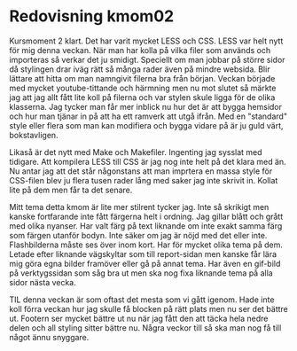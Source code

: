 ---
---
Redovisning kmom02
=========================

Kursmoment 2 klart. Det har varit mycket LESS och CSS. LESS var helt nytt för mig denna veckan. När man har kolla på vilka filer som används och importeras så verkar det ju smidigt. Speciellt om man jobbar på större sidor då stylingen drar iväg rätt så många rader även på mindre websida. Blir lättare att hitta om man namngivit filerna bra från början. Veckan började med mycket youtube-tittande och härmning men nu mot slutet så märkte jag att jag allt fått lite koll på filerna och var stylen skule ligga för de olika klasserna. Jag tycker man får mer inblick nu hur det är att bygga hemsidor och hur man tjänar in på att ha ett ramverk att utgå ifrån. Med en "standard" style eller flera som man kan modifiera och bygga vidare på är ju guld värt, bokstavligen. 

Likaså är det nytt med Make och Makefiler. Ingenting jag sysslat med tidigare.
Att kompilera LESS till CSS är jag nog inte helt på det klara med än. Nu antar jag att det står någonstans att man imprtera en massa style för CSS-filen blev ju flera tusen rader lång med saker jag inte skrivit in. Kollat lite på dem men får ta det senare.

Mitt tema detta kmom är lite mer stilrent tycker jag. Inte så skrikigt men kanske fortfarande inte fått färgerna helt i ordning. Jag gillar blått och grått med olika nyanser. Har valt färg på text liknande om inte exakt samma färg som färgen utanför bodyn. Inte säker om jag är nöjd med det eller inte. Flashbilderna måste ses över inom kort. Har för mycket olika tema på dem. Letade efter liknande vägskyltar som till report-sidan men kanske får lära mig göra egna bilder framöver eller gå på annat tema. Har även en gif-bild på verktygssidan som såg bra ut men ska nog fixa liknande tema på alla sidor nästa vecka.

TIL denna veckan är som oftast det mesta som vi gått igenom. Hade inte koll förra veckan hur jag skulle få blocken på rätt plats men nu ser det bättre ut. Footern ser mycket bättre ut nu när jag fått den att täcka hela nedre delen och all styling sitter bättre nu. Några veckor till så ska man nog få till något ännu snyggare.